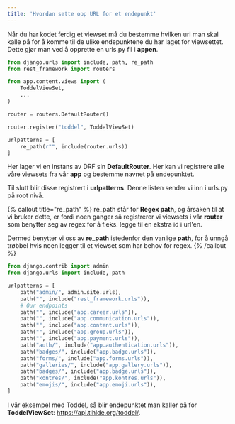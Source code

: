 ```yaml
---
title: 'Hvordan sette opp URL for et endepunkt'
---
```


Når du har kodet ferdig et viewset må du bestemme hvilken url man skal kalle på for å komme til de ulike endepunktene du har laget for viewsettet. Dette gjør man ved å opprette en urls.py fil i **appen**.

```python
from django.urls import include, path, re_path
from rest_framework import routers

from app.content.views import (
    ToddelViewSet,
    ...
)

router = routers.DefaultRouter()

router.register("toddel", ToddelViewSet)

urlpatterns = [
    re_path(r"", include(router.urls))
]
```

Her lager vi en instans av DRF sin **DefaultRouter**. Her kan vi registrere alle våre viewsets fra vår **app** og bestemme navnet på endepunktet.

Til slutt blir disse registrert i **urlpatterns**. Denne listen sender vi inn i urls.py på root nivå.

{% callout title="re_path" %}
re_path står for **Regex path**, og årsaken til at vi bruker dette, er fordi noen ganger så registrerer vi viewsets i vår **router** som benytter seg av regex for å f.eks. legge til en ekstra id i url'en.

Dermed benytter vi oss av **re_path** istedenfor den vanlige **path**, for å unngå trøbbel hvis noen legger til et viewset som har behov for regex.
{% /callout %}

```python
from django.contrib import admin
from django.urls import include, path

urlpatterns = [
    path("admin/", admin.site.urls),
    path("", include("rest_framework.urls")),
    # Our endpoints
    path("", include("app.career.urls")),
    path("", include("app.communication.urls")),
    path("", include("app.content.urls")),
    path("", include("app.group.urls")),
    path("", include("app.payment.urls")),
    path("auth/", include("app.authentication.urls")),
    path("badges/", include("app.badge.urls")),
    path("forms/", include("app.forms.urls")),
    path("galleries/", include("app.gallery.urls")),
    path("badges/", include("app.badge.urls")),
    path("kontres/", include("app.kontres.urls")),
    path("emojis/", include("app.emoji.urls")),
]
```

I vår eksempel med Toddel, så blir endepunktet man kaller på for **ToddelViewSet**: https://api.tihlde.org/toddel/.
